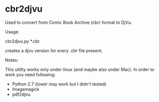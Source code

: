 # cbr2djvu
Used to convert from Comic Book Archive (cbr) format to DjVu. 

Usage:

cbr2djvu.py *.cbr

creates a djvu version for every .cbr file present.

Notes:

This utility works only under linux (and maybe also under Mac).
In order to work you need following: 

* Python 2.7 (lower may work but I didn't tested)
* Imagemagick
* pdf2djvu

